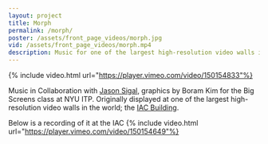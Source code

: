 ```yaml
---
layout: project
title: Morph
permalink: /morph/
poster: /assets/front_page_videos/morph.jpg
vid: /assets/front_page_videos/morph.mp4
description: Music for one of the largest high-resolution video walls in the world
---
```

{% include video.html url="https://player.vimeo.com/video/150154833"%}

Music in Collaboration with [Jason Sigal](http://www.jasonsigal.cc/), graphics by Boram Kim for the Big Screens class at NYU ITP. Originally displayed at one of the largest high-resolution video walls in the world; the [IAC Building](https://en.wikipedia.org/wiki/IAC_Video_Wall).

Below is a recording of it at the IAC
{% include video.html url="https://player.vimeo.com/video/150154649"%}